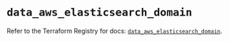 # `data_aws_elasticsearch_domain`

Refer to the Terraform Registry for docs: [`data_aws_elasticsearch_domain`](https://registry.terraform.io/providers/hashicorp/aws/6.0.0/docs/data-sources/elasticsearch_domain).
